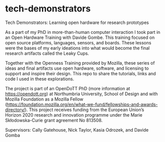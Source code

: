 # tech-demonstrators

Tech Demonstrators: Learning open hardware for research prototypes

As a part of my PhD in more-than-human computer interaction I took part in an Open Hardware Training with Davide Gombe. This training focused on open source platforms, languages, sensors, and boards. These lessons were the bases of my early ideations into what would become the final research artifacts called the Leaky Cups. 

Together with the Openness Training provided by Mozilla, these series of ideas and final artifacts use open hardware, software, and licensing to support and inspire their design. This repo to share the tutorials, links and code I used in these explorations.

The project is part of an OpenDoTT PhD (more information at https://opendott.org) at Northumbria University, School of Design and with Mozilla Foundation as a Mozilla Fellow (https://foundation.mozilla.org/en/what-we-fund/fellowships-and-awards-directory/). This project receives funding from the European Union’s Horizon 2020 research and innovation programme under the Marie Skłodowska-Curie grant agreement No 813508.

Supervisors: Cally Gatehouse, Nick Taylor, Kasia Odrozek, and Davide Gomba
